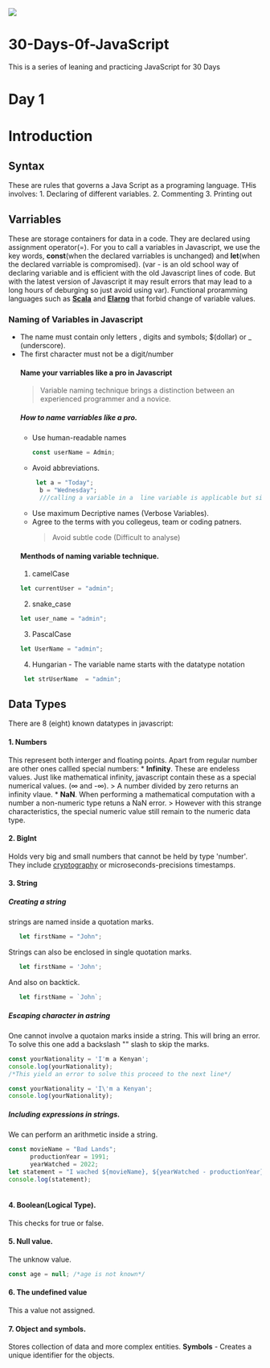![](https://thumbs.dreamstime.com/b/javascript-gold-text-black-background-d-rendered-royalty-free-stock-picture-image-can-be-used-online-website-banner-87916218.jpg)
# 30-Days-0f-JavaScript
This is a series of leaning and practicing JavaScript for 30 Days
# Day 1
  # Introduction
  
   ## Syntax
  These are rules that governs a Java Script as a programing language. THis involves:
    1. Declaring of different variables.
    2. Commenting
    3. Printing out
   ## Varriables
  These are storage containers for data in a code.  They are declared using assignment operator(=). For you to call a variables in Javascript, we use the key words, **const**(when the declared varriables is unchanged) and **let**(when the declared varriable is compromised). (var -  is an old school way of declaring variable and is efficient with the old Javascript lines of code. But with the latest version of Javascript it may result errors that may lead to a long hours of deburging so just avoid using var).
  Functional proramming languages such as [**Scala**](https://www.scala-lang.org/) and [**Elarng**](https://www.erlang.org/) that forbid change of variable values.
   ### Naming of Variables in Javascript
   * The name must contain only letters , digits and symbols; $(dollar) or _ (underscore).
   * The first character must not be a digit/number
      #### Name your varriables like a pro in Javascript
      > Variable naming technique brings a distinction between an experienced programmer and a novice. 
        ##### How to name varriables like a pro.
        * Use human-readable names
           ```javascript
           const userName = Admin;
           ```
        * Avoid abbreviations.
           ```javascript
            let a = "Today";
             b = "Wednesday";
             ///calling a variable in a  line variable is applicable but since we want to code like a **pro**, we use different lines
            ```
        * Use maximum Decriptive names (Verbose Variables).
        * Agree to the terms with you collegeus, team or coding patners.
          > Avoid subtle code (Difficult to analyse)
        #### Menthods of naming variable technique.
        1. camelCase
        ```javascript
        let currentUser = "admin";
        ```
        2. snake_case
        ```javascript
        let user_name = "admin";
        ````
        3. PascalCase
        ```javascript
        let UserName = "admin";
        ```
        4. Hungarian - The variable name starts with the datatype notation
        ```javascript
         let strUserName  = "admin";        
        ```
       
     
      
      
   ## Data Types
   There are 8 (eight) known datatypes in javascript:
   #### 1. Numbers
   This represent both interger and floating points.
      Apart from regular number are other ones callled special numbers:
      * **Infinity**. These are endeless values. Just like mathematical infinity, javascript contain these as a special numerical values. (∞ and -∞).
        > A number divided by zero returns an infinity vlaue.
      * **NaN**. When performing a mathematical computation with a number a non-numeric type retuns a NaN error.
        > However with this strange characteristics, the special numeric value still remain to the numeric data type.
   #### 2. BigInt
   Holds very big and small numbers that cannot be held by type 'number'. They include [cryptography](https://en.wikipedia.org/wiki/Cryptography) or microseconds-precisions timestamps.
   #### 3. String
   ##### Creating a string
   strings are named inside a quotation marks. 
   ```javascript
      let firstName = "John";
   ```
   Strings can also be enclosed in single quotation marks.
   ```javascript
      let firstName = 'John';
   ```
   And also on backtick.
   ```javascript
      let firstName = `John`;
   ```
   ##### Escaping character in astring
   One cannot involve a quotaion marks inside a string. This will bring an error. To solve this one add a backslash "\" slash to skip the marks.
   ```javascript
   const yourNationality = 'I'm a Kenyan';  
   console.log(yourNationality);
   /*This yield an error to solve this proceed to the next line*/
   ```
   ```javascript
   const yourNationality = 'I\'m a Kenyan';
   console.log(yourNationality);
   ```
   ##### Including expressions in strings.
   We can perform an arithmetic inside a string.
   ```javascript
   const movieName = "Bad Lands";
         productionYear = 1991;
         yearWatched = 2022;
   let statement = "I wached ${movieName}, ${yearWatched - productionYear} year late,";
   console.log(statement);
         
   ```
   
   #### 4. Boolean(Logical Type).
   This checks for true or false.   
   #### 5. Null value.
   The unknow value.
   ```javascript
   const age = null; /*age is not known*/
   ```
   #### 6. The undefined value
   This a value not assigned.
   #### 7. Object and symbols.
   Stores collection of data and more complex entities.
   **Symbols** - Creates a unique identifier for the objects.
